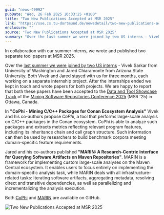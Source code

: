 ```yaml
---
guid: "news-49992"
pubDate: "Wed, 26 Feb 2025 16:33:25 +0100"
title: "Two New Publications Accepted at MSR 2025"
link: "https://sse.cs.tu-dortmund.de/newsdetail/two-new-publications-accepted-at-msr-2025-49992/"
enclosure: ""
source: "Two New Publications Accepted at MSR 2025"
summary: "Over the last summer we were joined by two US interns - Vivek Sarkar from University of Washington and Jared Chiaramonte from Arizona State University."
---
```

In collaboration with our summer interns, we wrote and published two separate tool papers at MSR 2025.

Over the [last summer we were joined by two US interns](https://sse.cs.tu-dortmund.de/news-list/details/our-summer-interns-43244/) - Vivek Sarkar from University of Washington and Jared Chiaramonte from Arizona State University. Both Vivek and Jared stayed with us for three months, each working on a separate internship project. After the internships ended we kept in touch and wrote papers for both projects. We are happy to report that both these papers have been accepted to the [Data and Tool Showcase Track](https://2025.msrconf.org/track/msr-2025-data-and-tool-showcase-track) of the [Mining Software Repositories Conference 2025](https://2025.msrconf.org/) (MSR '25) in Ottawa, Canada.  
   
 In **"CoPhi - Mining C/C++ Packages for Conan Ecosystem Analysis"** Vivek and his co-authors propose *CoPhi*, a tool that performs large-scale analysis on C/C++ packages in the Conan ecosystem. CoPhi is able to analyze such packages and extracts metrics reflecting relevant program features, including its inheritance chain and call graph structure. Such information can then be used by researchers to build benchmark corpora meeting domain-specific feature requirements.  
   
 Jared and his co-authors published **"MARIN: A Research-Centric Interface for Querying Software Artifacts on Maven Repositories"**. MARIN is a framework for implementing custom large-scale analyses on the Maven Central ecosystem. It enables users to focus entirely on implementing the domain-specific analysis task, while MARIN deals with all infrastructure-related tasks: Iterating software artifacts, aggregating metadata, resolving direct and transitive dependencies, as well as parallelizing and incrementalizing the analysis execution.

Both [CoPhi](https://github.com/sse-labs/delphi-cpp) and [MARIN](https://github.com/sse-labs/marin) are available on GitHub.

![Two New Publications Accepted at MSR 2025](/images/news-49992_2.png)
